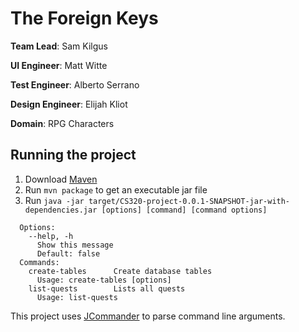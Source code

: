 The Foreign Keys
================

**Team Lead**: Sam Kilgus

**UI Engineer**: Matt Witte

**Test Engineer**: Alberto Serrano

**Design Engineer**: Elijah Kliot

**Domain**: RPG Characters

## Running the project
1. Download [Maven](https://maven.apache.org/download.cgi)
2. Run `mvn package` to get an executable jar file
3. Run `java -jar target/CS320-project-0.0.1-SNAPSHOT-jar-with-dependencies.jar [options] [command] [command options]`
```
  Options:
    --help, -h
      Show this message
      Default: false
  Commands:
    create-tables      Create database tables
      Usage: create-tables [options]
    list-quests        Lists all quests
      Usage: list-quests
```

This project uses [JCommander](http://jcommander.org/) to parse command line arguments.
